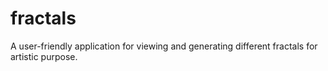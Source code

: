 # fractals
A user-friendly application for viewing and generating different fractals for artistic purpose.
